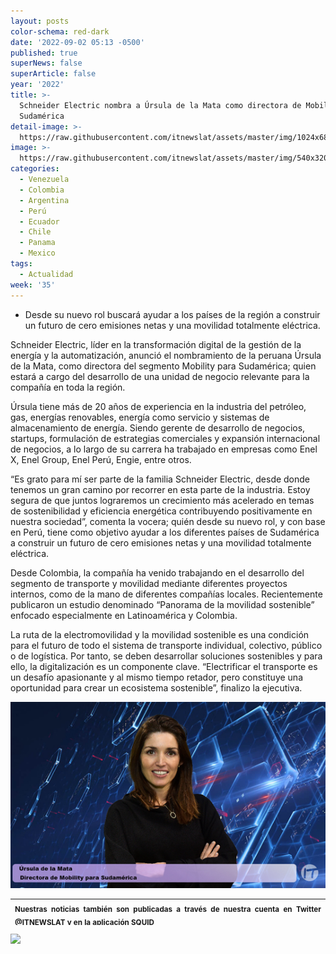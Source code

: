 ```yaml
---
layout: posts
color-schema: red-dark
date: '2022-09-02 05:13 -0500'
published: true
superNews: false
superArticle: false
year: '2022'
title: >-
  Schneider Electric nombra a Úrsula de la Mata como directora de Mobility para
  Sudamérica
detail-image: >-
  https://raw.githubusercontent.com/itnewslat/assets/master/img/1024x680/ursula-mata-g.jpg
image: >-
  https://raw.githubusercontent.com/itnewslat/assets/master/img/540x320/ursula-mata-p.jpg
categories:
  - Venezuela
  - Colombia
  - Argentina
  - Perú
  - Ecuador
  - Chile
  - Panama
  - Mexico
tags:
  - Actualidad
week: '35'
---
```

- Desde su nuevo rol buscará ayudar a los países de la región a construir un futuro de cero emisiones netas y una movilidad totalmente eléctrica.

Schneider Electric, líder en la transformación digital de la gestión de la energía y la automatización, anunció el nombramiento de la peruana Úrsula de la Mata, como directora del segmento Mobility para Sudamérica; quien estará a cargo del desarrollo de una unidad de negocio relevante para la compañía en toda la región.

Úrsula tiene más de 20 años de experiencia en la industria del petróleo, gas, energías renovables, energía como servicio y sistemas de almacenamiento de energía. Siendo gerente de desarrollo de negocios, startups, formulación de estrategias comerciales y expansión internacional de negocios, a lo largo de su carrera ha trabajado en empresas como Enel X, Enel Group, Enel Perú, Engie, entre otros.

“Es grato para mí ser parte de la familia Schneider Electric, desde donde tenemos un gran camino por recorrer en esta parte de la industria. Estoy segura de que juntos lograremos un crecimiento más acelerado en temas de sostenibilidad y eficiencia energética contribuyendo positivamente en nuestra sociedad”, comenta la vocera; quién desde su nuevo rol, y con base en Perú, tiene como objetivo ayudar a los diferentes países de Sudamérica a construir un futuro de cero emisiones netas y una movilidad totalmente eléctrica.

Desde Colombia, la compañía ha venido trabajando en el desarrollo del segmento de transporte y movilidad mediante diferentes proyectos internos, como de la mano de diferentes compañías locales. Recientemente publicaron un estudio denominado “Panorama de la movilidad sostenible” enfocado especialmente en Latinoamérica y Colombia.

La ruta de la electromovilidad y la movilidad sostenible es una condición para el futuro de todo el sistema de transporte individual, colectivo, público o de logística. Por tanto, se deben desarrollar soluciones sostenibles y para ello, la digitalización es un componente clave.
“Electrificar el transporte es un desafío apasionante y al mismo tiempo retador, pero constituye una oportunidad para crear un ecosistema sostenible”, finalizo la ejecutiva.


![](https://raw.githubusercontent.com/itnewslat/assets/master/img/540x320/ursula-mata-p.jpg)

<table style="height: 42px;" width="569">
<tbody>
<tr>
<td style="text-align: justify;"><sub><strong>Nuestras noticias también son publicadas a través de nuestra cuenta en Twitter <a href="https://twitter.com/itnewslat?lang=es">@ITNEWSLAT</a> y en la aplicación <a href="https://squidapp.co/en/">SQUID</a></strong></sub></td>
</tr>
</tbody>
</table>

<img src="https://tracker.metricool.com/c3po.jpg?hash=56f88a41e39ab42c063cc51676587a04"/>